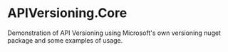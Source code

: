 # APIVersioning.Core
Demonstration of API Versioning using Microsoft's own versioning nuget package and some examples of usage.
